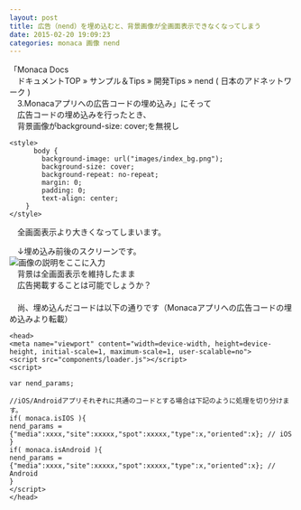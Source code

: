 ```yaml
---
layout: post
title: 広告（nend）を埋め込むと、背景画像が全画面表示できなくなってしまう
date: 2015-02-20 19:09:23
categories: monaca 画像 nend
---
```

<p>「Monaca Docs<br>
　ドキュメントTOP » サンプル＆Tips » 開発Tips » nend ( 日本のアドネットワーク )<br>
　3.Monacaアプリへの広告コードの埋め込み」にそって<br>
　広告コードの埋め込みを行ったとき、<br>
　背景画像がbackground-size: cover;を無視し</p>

<pre><code>&lt;style&gt;
      body {
        background-image: url("images/index_bg.png");
        background-size: cover;
        background-repeat: no-repeat;
        margin: 0;
        padding: 0;
        text-align: center;
    }
&lt;/style&gt;
</code></pre>

<p>　全画面表示より大きくなってしまいます。</p>

<p>　↓埋め込み前後のスクリーンです。<br>
<img src="https://i.stack.imgur.com/WCE2j.jpg" alt="画像の説明をここに入力"><br>
　背景は全画面表示を維持したまま<br>
　広告掲載することは可能でしょうか？<br>
　<br>
　尚、埋め込んだコードは以下の通りです（Monacaアプリへの広告コードの埋め込みより転載）</p>

<pre><code>&lt;head&gt;
&lt;meta name="viewport" content="width=device-width, height=device-height, initial-scale=1, maximum-scale=1, user-scalable=no"&gt;
&lt;script src="components/loader.js"&gt;&lt;/script&gt;
&lt;script&gt;

var nend_params;

//iOS/Androidアプリそれぞれに共通のコードとする場合は下記のように処理を切り分けます。
if( monaca.isIOS ){
nend_params =     {"media":xxxx,"site":xxxxx,"spot":xxxxx,"type":x,"oriented":x}; // iOS
}
if( monaca.isAndroid ){
nend_params = {"media":xxxx,"site":xxxxx,"spot":xxxxx,"type":x,"oriented":x}; // Android
}
&lt;/script&gt;
&lt;/head&gt;
</code></pre>
